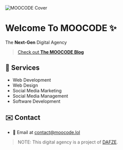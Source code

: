 <img src="https://cdn.hashnode.com/res/hashnode/image/upload/v1679118041530/kx8o3aZZi.png?w=750&h=187.5&fit=crop&crop=entropy" alt="MOOCODE Cover"/>


# Welcome To MOOCODE ✨

The __Next-Gen__ Digital Agency
> [Check out **The MOOCODE Blog**](https://blog.moocode.lol)

## 💼 Services
- Web Development
- Web Design
- Social Media Marketing
- Social Media Management
- Software Development

## ✉️ Contact
- 📧 Email at contact@moocode.lol


> NOTE: This digital agency is a project of [DAFZE](https://dawoodahmed.com).
